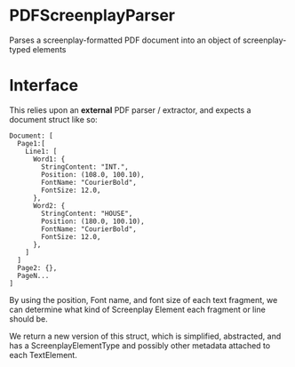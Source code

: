 # PDFScreenplayParser
Parses a screenplay-formatted PDF document into an object of screenplay-typed elements

# Interface

This relies upon an **external** PDF parser / extractor, and expects a document struct like so:

```
Document: [
  Page1:[
    Line1: [
      Word1: {
        StringContent: "INT.",
        Position: (108.0, 100.10),
        FontName: "CourierBold",
        FontSize: 12.0,
      },
      Word2: {
        StringContent: "HOUSE",
        Position: (180.0, 100.10),
        FontName: "CourierBold",
        FontSize: 12.0,
      },
    ] 
  ]
  Page2: {},
  PageN...
]
```

By using the position, Font name, and font size of each text fragment, we can determine what kind of Screenplay Element each fragment or line should be.

We return a new version of this struct, which is simplified, abstracted, and has a ScreenplayElementType and possibly other metadata attached to each TextElement.
